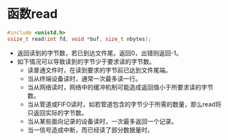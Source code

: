 # 函数read

```c
#include <unistd.h>
ssize_t read(int fd, void *buf, size_t nbytes);
```

* 返回读到的字节数，若已到达文件尾，返回0，出错则返回-1。
* 如下情况可以导致读到的字节少于要求读的字节数。
	* 读普通文件时，在读到要求的字节前已达到文件尾端。
	* 当从终端设备读时，通常一次最多读一行。
	* 当从网络读时，网络中的缓冲机制可能造成返回值小于所要求读的字节数。
	* 当从管道或FIFO读时，如若管道包含的字节少于所需的数量，那么read将只返回实际的字节数。
	* 当从某些面向记录的设备读时，一次最多返回一个记录。
	* 当一信号造成中断，而已经读了部分数据量时。
